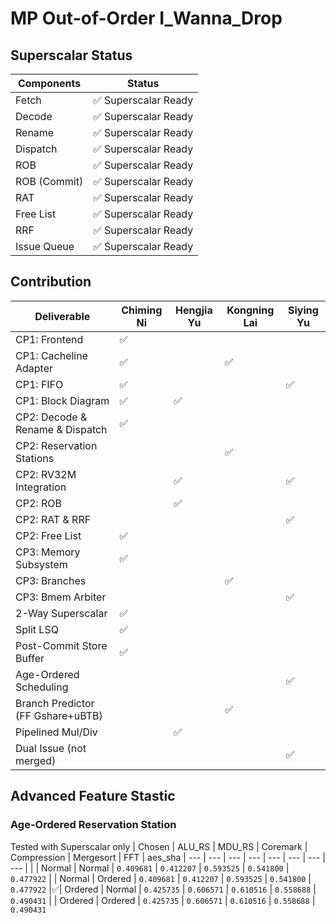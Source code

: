 # MP Out-of-Order I_Wanna_Drop

## Superscalar Status

| Components | Status |
| --- | --- |
| Fetch         | ✅ Superscalar Ready |
| Decode        | ✅ Superscalar Ready |
| Rename        | ✅ Superscalar Ready |
| Dispatch      | ✅ Superscalar Ready |
| ROB           | ✅ Superscalar Ready |
| ROB (Commit)  | ✅ Superscalar Ready |
| RAT           | ✅ Superscalar Ready |
| Free List     | ✅ Superscalar Ready |
| RRF           | ✅ Superscalar Ready |
| Issue Queue   | ✅ Superscalar Ready |

## Contribution
| Deliverable | Chiming Ni | Hengjia Yu | Kongning Lai | Siying Yu |
| --- | --- | --- | --- | --- |
| CP1: Frontend             |✅ |   |   | |
| CP1: Cacheline Adapter    |✅ |   |✅ | |
| CP1: FIFO                 |✅ |   |  | ✅ |
| CP1: Block Diagram        |✅ | ✅ | | |
| CP2: Decode & Rename & Dispatch   | ✅ | | | |
| CP2: Reservation Stations |   |   | ✅ | |
| CP2: RV32M Integration    |   |✅| |✅|
| CP2: ROB                  |   |✅ |  |  |
| CP2: RAT & RRF            |   |   | |✅ |
| CP2: Free List            |✅ |  | | |
| CP3: Memory Subsystem     |✅ ||||
| CP3: Branches             | ||✅||
| CP3: Bmem Arbiter         | |||✅|
| 2-Way Superscalar         |✅||||
| Split LSQ                 |✅||||
| Post-Commit Store Buffer  |✅||||
| Age-Ordered Scheduling    ||||✅|
| Branch Predictor (FF Gshare+uBTB) |||✅||
| Pipelined Mul/Div         ||✅|||
| Dual Issue (not merged) ||||✅|

## Advanced Feature Stastic
### Age-Ordered Reservation Station
Tested with Superscalar only
| Chosen | ALU_RS | MDU_RS | Coremark | Compression | Mergesort | FFT | aes_sha 
| --- | --- | --- | --- | --- | --- | --- | --- |
| | Normal | Normal   | `0.409681` | `0.412207` | `0.593525` | `0.541800` | `0.477922` 
| | Normal | Ordered  | `0.409681` | `0.412207` | `0.593525` | `0.541800` | `0.477922` 
|✅| Ordered | Normal   | `0.425735` | `0.606571` | `0.610516` | `0.558688` | `0.490431`
| | Ordered | Ordered  | `0.425735` | `0.606571` | `0.610516` | `0.558688` | `0.490431` 
